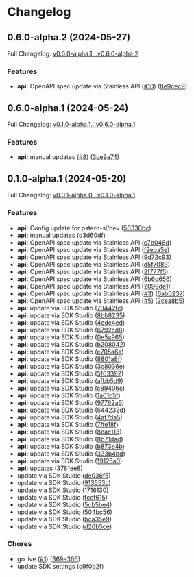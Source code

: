 # Changelog

## 0.6.0-alpha.2 (2024-05-27)

Full Changelog: [v0.6.0-alpha.1...v0.6.0-alpha.2](https://github.com/togethercomputer/together-typescript/compare/v0.6.0-alpha.1...v0.6.0-alpha.2)

### Features

* **api:** OpenAPI spec update via Stainless API ([#10](https://github.com/togethercomputer/together-typescript/issues/10)) ([8e9cec9](https://github.com/togethercomputer/together-typescript/commit/8e9cec913cebef2362d7727032b15ca0a19b8be1))

## 0.6.0-alpha.1 (2024-05-24)

Full Changelog: [v0.1.0-alpha.1...v0.6.0-alpha.1](https://github.com/togethercomputer/together-typescript/compare/v0.1.0-alpha.1...v0.6.0-alpha.1)

### Features

* **api:** manual updates ([#8](https://github.com/togethercomputer/together-typescript/issues/8)) ([3ce9a74](https://github.com/togethercomputer/together-typescript/commit/3ce9a747725b5f5c2c08df6d3402a01c93614e76))

## 0.1.0-alpha.1 (2024-05-20)

Full Changelog: [v0.0.1-alpha.0...v0.1.0-alpha.1](https://github.com/togethercomputer/together-typescript/compare/v0.0.1-alpha.0...v0.1.0-alpha.1)

### Features

* **api:** Config update for pstern-sl/dev ([50330bc](https://github.com/togethercomputer/together-typescript/commit/50330bc2c5da638c948219558182f1aff9a21111))
* **api:** manual updates ([d3d60df](https://github.com/togethercomputer/together-typescript/commit/d3d60dfbc094879af69fda21d58f0d3147ef914d))
* **api:** OpenAPI spec update via Stainless API ([c7b048d](https://github.com/togethercomputer/together-typescript/commit/c7b048d7b1965141f210550fef7eb3493a6eb5f4))
* **api:** OpenAPI spec update via Stainless API ([f2eba5e](https://github.com/togethercomputer/together-typescript/commit/f2eba5e21b4a6e0e1d9b312662393e4828a531e4))
* **api:** OpenAPI spec update via Stainless API ([9d72c93](https://github.com/togethercomputer/together-typescript/commit/9d72c93c6698c1985867eb382db0c0f4b81dd605))
* **api:** OpenAPI spec update via Stainless API ([d5f7089](https://github.com/togethercomputer/together-typescript/commit/d5f7089b870c0faa7c04b042cdd24173b6e012dc))
* **api:** OpenAPI spec update via Stainless API ([2f777f5](https://github.com/togethercomputer/together-typescript/commit/2f777f5f9de1e821ee5b9fd0706e4e02c4dc63a3))
* **api:** OpenAPI spec update via Stainless API ([6b6d656](https://github.com/togethercomputer/together-typescript/commit/6b6d6564f3b98d1cb48bc488085210b1f7ddaaaf))
* **api:** OpenAPI spec update via Stainless API ([2099de1](https://github.com/togethercomputer/together-typescript/commit/2099de109f0d798ce48ec636249f557a9bdc6579))
* **api:** OpenAPI spec update via Stainless API ([#3](https://github.com/togethercomputer/together-typescript/issues/3)) ([6ab0237](https://github.com/togethercomputer/together-typescript/commit/6ab02377ad427723c9d9ea53cf7bd0c772dbe2df))
* **api:** OpenAPI spec update via Stainless API ([#5](https://github.com/togethercomputer/together-typescript/issues/5)) ([2cea8b5](https://github.com/togethercomputer/together-typescript/commit/2cea8b5114f1071ca29df793a5ee2b0c7d4774ce))
* **api:** update via SDK Studio ([78442fc](https://github.com/togethercomputer/together-typescript/commit/78442fca117034ecaea5fdfddf9b24d9cf71978a))
* **api:** update via SDK Studio ([8bb8235](https://github.com/togethercomputer/together-typescript/commit/8bb823563bc88ae7bfb22e99ac939b95e6c61e39))
* **api:** update via SDK Studio ([4edc4ed](https://github.com/togethercomputer/together-typescript/commit/4edc4edd1dd7d32dcf6ff3afae908097dcb647b7))
* **api:** update via SDK Studio ([6792cd8](https://github.com/togethercomputer/together-typescript/commit/6792cd88e8ec9064bd32ff8973238eafe790dfcc))
* **api:** update via SDK Studio ([0e5a965](https://github.com/togethercomputer/together-typescript/commit/0e5a96559e99ffb2da1add0fe873b9db0614fb6d))
* **api:** update via SDK Studio ([b208042](https://github.com/togethercomputer/together-typescript/commit/b20804268af988611db28da6afae730712958873))
* **api:** update via SDK Studio ([e705a6a](https://github.com/togethercomputer/together-typescript/commit/e705a6addd3f99b56817ab4dc11021bd359f9348))
* **api:** update via SDK Studio ([8801a8f](https://github.com/togethercomputer/together-typescript/commit/8801a8f617e5bd32685ae17e13fc4c65bf7cdd4b))
* **api:** update via SDK Studio ([3c8036e](https://github.com/togethercomputer/together-typescript/commit/3c8036ef7009b87a6b64697c34b2d102083027a9))
* **api:** update via SDK Studio ([5f63392](https://github.com/togethercomputer/together-typescript/commit/5f63392d36fad5de5f6b405059fd4baf32f17a9f))
* **api:** update via SDK Studio ([afbb5d9](https://github.com/togethercomputer/together-typescript/commit/afbb5d99eb68815a2e7d4605db60bd24a62ba55d))
* **api:** update via SDK Studio ([c89406c](https://github.com/togethercomputer/together-typescript/commit/c89406c20e264fa1df9609f777023416f5ed600c))
* **api:** update via SDK Studio ([1a01c5f](https://github.com/togethercomputer/together-typescript/commit/1a01c5f368ec4fc91051813e9f33d34635436503))
* **api:** update via SDK Studio ([97762a6](https://github.com/togethercomputer/together-typescript/commit/97762a661940c4e80e620a9ab162af78889e2090))
* **api:** update via SDK Studio ([644232d](https://github.com/togethercomputer/together-typescript/commit/644232dc7c9f28e95f16220a4ba21d31ca5826dd))
* **api:** update via SDK Studio ([4af7da5](https://github.com/togethercomputer/together-typescript/commit/4af7da5d4134b0299e11fc8458f438789684f78b))
* **api:** update via SDK Studio ([7ffe18f](https://github.com/togethercomputer/together-typescript/commit/7ffe18fd3abc362b37aa2f4f7b82529b4896f472))
* **api:** update via SDK Studio ([8eac113](https://github.com/togethercomputer/together-typescript/commit/8eac113748917b70dcdc0623a4d3243f65a49be6))
* **api:** update via SDK Studio ([8b71dad](https://github.com/togethercomputer/together-typescript/commit/8b71dad78f8ba7443b6766c964ec2411ca71dd59))
* **api:** update via SDK Studio ([b873e4b](https://github.com/togethercomputer/together-typescript/commit/b873e4b3ae640c16469d0c85e9860a1d276b0059))
* **api:** update via SDK Studio ([333b4bd](https://github.com/togethercomputer/together-typescript/commit/333b4bdca14067ec7bb197837238cc86c220da31))
* **api:** update via SDK Studio ([19125a0](https://github.com/togethercomputer/together-typescript/commit/19125a048531d03cc334eb11919a01954fa3d252))
* **api:** updates ([3781ee8](https://github.com/togethercomputer/together-typescript/commit/3781ee8ac2e8cf333138899e6982ddfe5c378319))
* update via SDK Studio ([de036f5](https://github.com/togethercomputer/together-typescript/commit/de036f590bcdbec7cc351156b104e75c32060219))
* update via SDK Studio ([913553c](https://github.com/togethercomputer/together-typescript/commit/913553c1e7835bd519e19c68dedaf57e2ed5321a))
* update via SDK Studio ([1716130](https://github.com/togethercomputer/together-typescript/commit/1716130854861f53fae7841ad8e00c1dc7e32e61))
* update via SDK Studio ([fccf615](https://github.com/togethercomputer/together-typescript/commit/fccf615c0da30d502762abde371145f5094c6540))
* update via SDK Studio ([5cb5be4](https://github.com/togethercomputer/together-typescript/commit/5cb5be4089a39c0c8237f5426dc41f1e03c3c3c0))
* update via SDK Studio ([504bc56](https://github.com/togethercomputer/together-typescript/commit/504bc56dd6f34388209e89b9df2808dff49d9124))
* update via SDK Studio ([bca35e9](https://github.com/togethercomputer/together-typescript/commit/bca35e9e867f7adb3367ebe06492f43327924324))
* update via SDK Studio ([d26b5ce](https://github.com/togethercomputer/together-typescript/commit/d26b5ceeee5fbad12ad262e1f9d4d045ba2468e1))


### Chores

* go live ([#1](https://github.com/togethercomputer/together-typescript/issues/1)) ([369e366](https://github.com/togethercomputer/together-typescript/commit/369e366e91d0d41ff51f83153aac4387262881cb))
* update SDK settings ([c9f0b2f](https://github.com/togethercomputer/together-typescript/commit/c9f0b2f5ba4a2c8c934b67f481b13480b4ac21cf))
